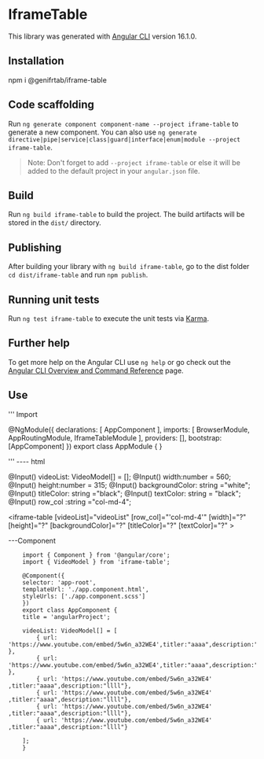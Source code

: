 # IframeTable

This library was generated with [Angular CLI](https://github.com/angular/angular-cli) version 16.1.0.

## Installation

npm i @genifrtab/iframe-table

## Code scaffolding

Run `ng generate component component-name --project iframe-table` to generate a new component. You can also use `ng generate directive|pipe|service|class|guard|interface|enum|module --project iframe-table`.
> Note: Don't forget to add `--project iframe-table` or else it will be added to the default project in your `angular.json` file. 

## Build

Run `ng build iframe-table` to build the project. The build artifacts will be stored in the `dist/` directory.

## Publishing

After building your library with `ng build iframe-table`, go to the dist folder `cd dist/iframe-table` and run `npm publish`.

## Running unit tests

Run `ng test iframe-table` to execute the unit tests via [Karma](https://karma-runner.github.io).

## Further help

To get more help on the Angular CLI use `ng help` or go check out the [Angular CLI Overview and Command Reference](https://angular.io/cli) page.

## Use

''' Import

@NgModule({
  declarations: [
    AppComponent
  ],
  imports: [
    BrowserModule,
    AppRoutingModule,
    IframeTableModule
  ],
  providers: [],
  bootstrap: [AppComponent]
})
export class AppModule { }

'''
 ---- html


  @Input() videoList: VideoModel[] = [];
  @Input() width:number = 560;
  @Input() height:number = 315;
  @Input() backgroundColor: string ="white";
  @Input() titleColor: string ="black";
  @Input() textColor: string = "black";
  @Input() row_col :string ="col-md-4";

  <iframe-table [videoList]="videoList" [row_col]="'col-md-4'" [width]="?" [height]="?" [backgroundColor]="?" [titleColor]="?" [textColor]="?" ></iframe-table>

  ---Component 

        import { Component } from '@angular/core';
        import { VideoModel } from 'iframe-table';

        @Component({
        selector: 'app-root',
        templateUrl: './app.component.html',
        styleUrls: ['./app.component.scss']
        })
        export class AppComponent {
        title = 'angularProject';

        videoList: VideoModel[] = [
            { url: 'https://www.youtube.com/embed/5w6n_a32WE4',titler:"aaaa",description:"llll" },
            { url: 'https://www.youtube.com/embed/5w6n_a32WE4',titler:"aaaa",description:"llll" },
            { url: 'https://www.youtube.com/embed/5w6n_a32WE4' ,titler:"aaaa",description:"llll"},
            { url: 'https://www.youtube.com/embed/5w6n_a32WE4' ,titler:"aaaa",description:"llll"},
            { url: 'https://www.youtube.com/embed/5w6n_a32WE4' ,titler:"aaaa",description:"llll"},
            { url: 'https://www.youtube.com/embed/5w6n_a32WE4' ,titler:"aaaa",description:"llll"}
        
        ];
        }
